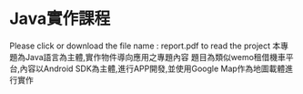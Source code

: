 # Java實作課程
Please click or download the file name : report.pdf to read the project
本專題為Java語言為主體,實作物件導向應用之專題內容
題目為類似wemo租借機車平台,內容以Android SDK為主體,進行APP開發,並使用Google Map作為地圖載體進行實作
